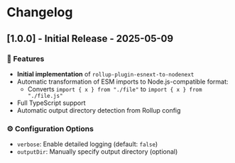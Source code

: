 # Changelog

## [1.0.0] - Initial Release - 2025-05-09

### 🚀 Features

- **Initial implementation** of `rollup-plugin-esnext-to-nodenext`
- Automatic transformation of ESM imports to Node.js-compatible format:
  - Converts `import { x } from "./file"` to `import { x } from "./file.js"`
- Full TypeScript support
- Automatic output directory detection from Rollup config

### ⚙️ Configuration Options

- `verbose`: Enable detailed logging (default: `false`)
- `outputDir`: Manually specify output directory (optional)
